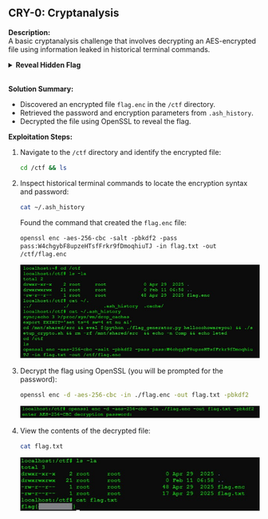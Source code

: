 ## CRY-0: Cryptanalysis
**Description:**  
A basic cryptanalysis challenge that involves decrypting an AES-encrypted file using information leaked in historical terminal commands.
<details> <summary><b>Reveal Hidden Flag</b></summary>
flag{eda7be446f}
</details></br>

**Solution Summary:**
- Discovered an encrypted file `flag.enc` in the `/ctf` directory.
- Retrieved the password and encryption parameters from `.ash_history`.
- Decrypted the file using OpenSSL to reveal the flag.

**Exploitation Steps:**
1. Navigate to the `/ctf` directory and identify the encrypted file:
   ```bash
   cd /ctf && ls
   ```

2. Inspect historical terminal commands to locate the encryption syntax and password:
    ```bash
    cat ~/.ash_history
    ```
    Found the command that created the `flag.enc` file:
    ```plaintext
    openssl enc -aes-256-cbc -salt -pbkdf2 -pass pass:W4chgybF8upzeHTsfFrkr9fDmoqhiuTJ -in flag.txt -out /ctf/flag.enc
    ```
    ![screenshot](../images/CRY-0.jpg)

3. Decrypt the flag using OpenSSL (you will be prompted for the password):
    ```bash
    openssl enc -d -aes-256-cbc -in ./flag.enc -out flag.txt -pbkdf2
    ```
    ![screenshot](../images/CRY-0a.jpg)

4. View the contents of the decrypted file:
    ```bash
    cat flag.txt
    ```
    ![screenshot](../images/CRY-0b.jpg)